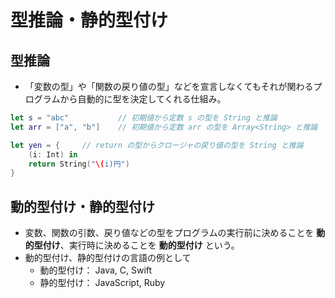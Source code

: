 # 型推論・静的型付け


## 型推論
- 「変数の型」や「関数の戻り値の型」などを宣言しなくてもそれが関わるプログラムから自動的に型を決定してくれる仕組み。

```Swift
let s = "abc"			// 初期値から定数 s の型を String と推論
let arr = ["a", "b"]	// 初期値から定数 arr の型を Array<String> と推論

let yen = {		// return の型からクロージャの戻り値の型を String と推論
    (i: Int) in
    return String("\(i)円")
}
```

## 動的型付け・静的型付け
- 変数、関数の引数、戻り値などの型をプログラムの実行前に決めることを **動的型付け**、実行時に決めることを **動的型付け** という。
- 動的型付け、静的型付けの言語の例として
	- 動的型付け： Java, C, Swift
	- 静的型付け： JavaScript, Ruby
